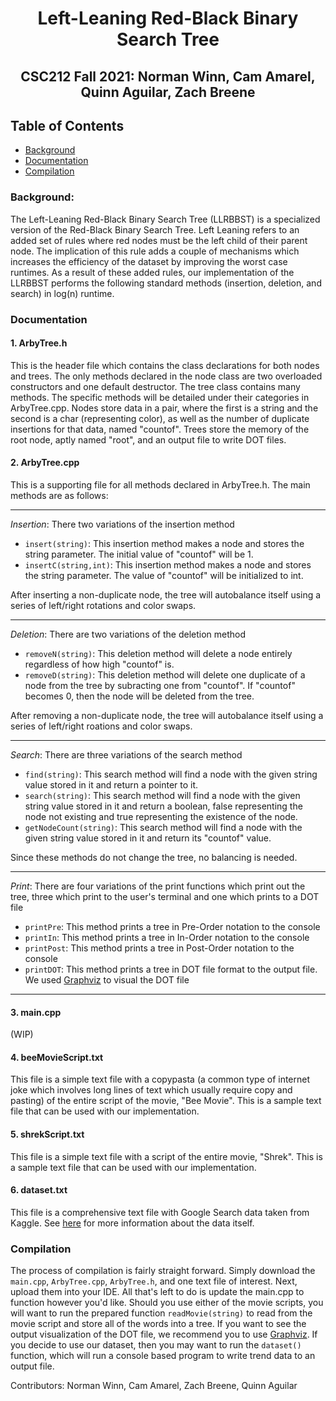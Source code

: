 <h1 align="center"> Left-Leaning Red-Black Binary Search Tree  </h1>

<h2 align="center"> CSC212 Fall 2021: Norman Winn, Cam Amarel, Quinn Aguilar, Zach Breene </h2>

## Table of Contents
* [Background](#background)
* [Documentation](#documentation)
* [Compilation](#compilation)

### **Background:**

The Left-Leaning Red-Black Binary Search Tree (LLRBBST) is a specialized version of the Red-Black Binary Search Tree. Left Leaning refers to an added set of rules where red nodes must be the left child of their parent node. The implication of this rule adds a couple of mechanisms which increases the efficiency of the dataset by improving the worst case runtimes. As a result of these added rules, our implementation of the LLRBBST performs the following standard methods (insertion, deletion, and search) in log(n) runtime.

### **Documentation**

#### 1. ArbyTree.h

This is the header file which contains the class declarations for both nodes and trees. The only methods declared in the node class are two overloaded constructors and one default destructor. The tree class contains many methods. The specific methods will be detailed under their categories in ArbyTree.cpp. Nodes store data in a pair, where the first is a string and the second is a char (representing color), as well as the number of duplicate insertions for that data, named "countof". Trees store the memory of the root node, aptly named "root", and an output file to write DOT files.

#### 2. ArbyTree.cpp

This is a supporting file for all methods declared in ArbyTree.h. The main methods are as follows:

---
*Insertion*: There two variations of the insertion method
- `insert(string)`: This insertion method makes a node and stores the string parameter. The initial value of "countof" will be 1.
- `insertC(string,int)`: This insertion method makes a node and stores the string parameter. The value of "countof" will be initialized to int.

After inserting a non-duplicate node, the tree will autobalance itself using a series of left/right rotations and color swaps.

---

*Deletion*: There are two variations of the deletion method
- `removeN(string)`: This deletion method will delete a node entirely regardless of how high "countof" is.
- `removeD(string)`: This deletion method will delete one duplicate of a node from the tree by subracting one from "countof". If "countof" becomes 0, then the node will be deleted from the tree.

After removing a non-duplicate node, the tree will autobalance itself using a series of left/right roations and color swaps.

---
*Search*: There are three variations of the search method
- `find(string)`: This search method will find a node with the given string value stored in it and return a pointer to it.
- `search(string)`: This search method will find a node with the given string value stored in it and return a boolean, false representing the node not existing and true representing the existence of the node.
- `getNodeCount(string)`: This search method will find a node with the given string value stored in it and return its "countof" value.

Since these methods do not change the tree, no balancing is needed.

---
*Print*: There are four variations of the print functions which print out the tree, three which print to the user's terminal and one which prints to a DOT file
- `printPre`: This method prints a tree in Pre-Order notation to the console
- `printIn`: This method prints a tree in In-Order notation to the console
- `printPost`: This method prints a tree in Post-Order notation to the console
- `printDOT`: This method prints a tree in DOT file format to the output file. We used [Graphviz](https://edotor.net/) to visual the DOT file

---
#### 3. main.cpp

(WIP)

#### 4. beeMovieScript.txt

This file is a simple text file with a copypasta (a common type of internet joke which involves long lines of text which usually require copy and pasting) of the entire script of the movie, "Bee Movie". This is a sample text file that can be used with our implementation.

#### 5. shrekScript.txt

This file is a simple text file with a script of the entire movie, "Shrek". This is a sample text file that can be used with our implementation.

#### 6. dataset.txt

This file is a comprehensive text file with Google Search data taken from Kaggle. See [here](https://www.kaggle.com/GoogleNewsLab/food-searches-on-google-since-2004) for more information about the data itself.

### **Compilation**

The process of compilation is fairly straight forward. Simply download the `main.cpp`, `ArbyTree.cpp`, `ArbyTree.h`, and one text file of interest. Next, upload them into your IDE. All that's left to do is update the main.cpp to function however you'd like. Should you use either of the movie scripts, you will want to run the prepared function `readMovie(string)` to read from the movie script and store all of the words into a tree. If you want to see the output visualization of the DOT file, we recommend you to use [Graphviz](https://edotor.net/). If you decide to use our dataset, then you may want to run the `dataset()` function, which will run a console based program to write trend data to an output file.

Contributors:
Norman Winn, Cam Amarel, Zach Breene, Quinn Aguilar
